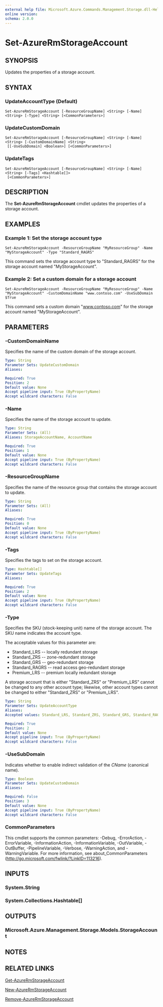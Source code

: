 ```yaml
---
external help file: Microsoft.Azure.Commands.Management.Storage.dll-Help.xml
online version:
schema: 2.0.0
---
```


# Set-AzureRmStorageAccount

## SYNOPSIS
Updates the properties of a storage account.

## SYNTAX

### UpdateAccountType (Default)
```
Set-AzureRmStorageAccount [-ResourceGroupName] <String> [-Name] <String> [-Type] <String> [<CommonParameters>]
```

### UpdateCustomDomain
```
Set-AzureRmStorageAccount [-ResourceGroupName] <String> [-Name] <String> [-CustomDomainName] <String>
 [[-UseSubDomain] <Boolean>] [<CommonParameters>]
```

### UpdateTags
```
Set-AzureRmStorageAccount [-ResourceGroupName] <String> [-Name] <String> [-Tags] <Hashtable[]>
 [<CommonParameters>]
```

## DESCRIPTION
The **Set-AzureRmStorageAccount** cmdlet updates the properties of a storage account.

## EXAMPLES

### Example 1: Set the storage account type
```
Set-AzureRmStorageAccount -ResourceGroupName "MyResourceGroup" -Name "MyStorageAccount" -Type "Standard_RAGRS"
```

This command sets the storage account type to "Standard_RAGRS" for the storage account named "MyStorageAccount".

### Example 2: Set a custom domain for a storage account
```
Set-AzureRmStorageAccount -ResourceGroupName "MyResourceGroup" -Name "MyStorageAccount" -CustomDomainName "www.contoso.com" -UseSubDomain $True
```

This command sets a custom domain "www.contoso.com" for the storage account named "MyStorageAccount".

## PARAMETERS

### -CustomDomainName
Specifies the name of the custom domain of the storage account.

```yaml
Type: String
Parameter Sets: UpdateCustomDomain
Aliases:

Required: True
Position: 2
Default value: None
Accept pipeline input: True (ByPropertyName)
Accept wildcard characters: False
```

### -Name
Specifies the name of the storage account to update.

```yaml
Type: String
Parameter Sets: (All)
Aliases: StorageAccountName, AccountName

Required: True
Position: 1
Default value: None
Accept pipeline input: True (ByPropertyName)
Accept wildcard characters: False
```

### -ResourceGroupName
Specifies the name of the resource group that contains the storage account to update.

```yaml
Type: String
Parameter Sets: (All)
Aliases:

Required: True
Position: 0
Default value: None
Accept pipeline input: True (ByPropertyName)
Accept wildcard characters: False
```

### -Tags
Specifies the tags to set on the storage account.

```yaml
Type: Hashtable[]
Parameter Sets: UpdateTags
Aliases:

Required: True
Position: 2
Default value: None
Accept pipeline input: True (ByPropertyName)
Accept wildcard characters: False
```

### -Type
Specifies the SKU (stock-keeping unit) name of the storage account. The SKU name indicates the account type.

The acceptable values for this parameter are:
- Standard_LRS -- locally redundant storage
- Standard_ZRS -- zone-redundant storage
- Standard_GRS -- geo-redundant storage
- Standard_RAGRS -- read access geo-redundant storage
- Premium_LRS -- premium locally redundant storage

A storage account that is either "Standard_ZRS" or "Premium_LRS" cannot be changed to any other account type; likewise, other account types cannot be changed to either "Standard_ZRS" or "Premium_LRS".

```yaml
Type: String
Parameter Sets: UpdateAccountType
Aliases:
Accepted values: Standard_LRS, Standard_ZRS, Standard_GRS, Standard_RAGRS, Premium_LRS

Required: True
Position: 2
Default value: None
Accept pipeline input: True (ByPropertyName)
Accept wildcard characters: False
```

### -UseSubDomain
Indicates whether to enable indirect validation of the *CName* (canonical name).

```yaml
Type: Boolean
Parameter Sets: UpdateCustomDomain
Aliases:

Required: False
Position: 3
Default value: None
Accept pipeline input: True (ByPropertyName)
Accept wildcard characters: False
```

### CommonParameters
This cmdlet supports the common parameters: -Debug, -ErrorAction, -ErrorVariable, -InformationAction, -InformationVariable, -OutVariable, -OutBuffer, -PipelineVariable, -Verbose, -WarningAction, and -WarningVariable. For more information, see about_CommonParameters (http://go.microsoft.com/fwlink/?LinkID=113216).

## INPUTS

### System.String
### System.Collections.Hashtable[]

## OUTPUTS

### Microsoft.Azure.Management.Storage.Models.StorageAccount

## NOTES

## RELATED LINKS

[Get-AzureRmStorageAccount](./Get-AzureRmStorageAccount.md)

[New-AzureRmStorageAccount](./New-AzureRmStorageAccount.md)

[Remove-AzureRmStorageAccount](./Remove-AzureRmStorageAccount.md)

